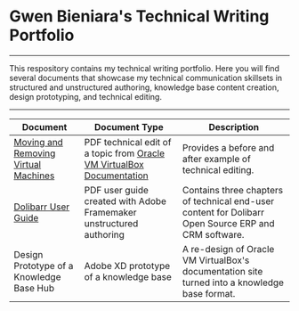 # Gwen Bieniara's Technical Writing Portfolio
-------

This respository contains my technical writing portfolio. Here you will find several documents that showcase my technical communication skillsets in structured and unstructured authoring, knowledge base content creation, design prototyping, and technical editing.

-----------

| Document | Document Type | Description |
| ----| -----| ---- |
|[Moving and Removing Virtual Machines](https://github.com/bieniaragwen/technicalwritingportfolio/blob/main/Technical%20Content%20Edit%20Example.pdf) | PDF technical edit of a topic from [Oracle VM VirtualBox Documentation](https://www.virtualbox.org/manual/UserManual.html)| Provides a before and after example of technical editing.
|[Dolibarr User Guide](https://github.com/bieniaragwen/technicalwritingportfolio/blob/main/dolibarr_userguide%20-%20Gwen%20Bieniara.pdf)| PDF user guide created with Adobe Framemaker unstructured authoring| Contains three chapters of technical end-user content for Dolibarr Open Source ERP and CRM software.
|Design Prototype of a Knowledge Base Hub |Adobe XD prototype of a knowledge base | A re-design of Oracle VM VirtualBox's documentation site turned into a knowledge base format.
 
